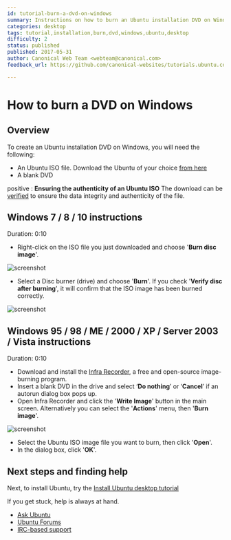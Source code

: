 ```yaml
---
id: tutorial-burn-a-dvd-on-windows
summary: Instructions on how to burn an Ubuntu installation DVD on Windows.
categories: desktop
tags: tutorial,installation,burn,dvd,windows,ubuntu,desktop
difficulty: 2
status: published
published: 2017-05-31
author: Canonical Web Team <webteam@canonical.com>
feedback_url: https://github.com/canonical-websites/tutorials.ubuntu.com/issues

---
```


# How to burn a DVD on Windows

## Overview

To create an Ubuntu installation DVD on Windows, you will need the following:

* An Ubuntu ISO file. Download the Ubuntu of your choice [from here](https://www.ubuntu.com/download)
* A blank DVD

positive
: **Ensuring the authenticity of an Ubuntu ISO**
The download can be [verified](/tutorial/tutorial-how-to-verify-ubuntu) to ensure the data integrity and authenticity of the file.

## Windows 7 / 8 / 10 instructions
Duration: 0:10

* Right-click on the ISO file you just downloaded and choose '**Burn disc image**'.

![screenshot](https://assets.ubuntu.com/v1/64efd281-windows-10-burn-1.jpg)

* Select a Disc burner (drive) and choose '**Burn**'. If you check '**Verify disc after burning**', it will confirm that the ISO image has been burned correctly.

![screenshot](https://assets.ubuntu.com/v1/c2ce3ee7-windows-10-burn-2.jpg)

## Windows 95 / 98 / ME / 2000 / XP / Server 2003 / Vista instructions
Duration: 0:10

- Download and install the [Infra Recorder](http://infrarecorder.org/?page_id=5), a free and open-source image-burning program.
- Insert a blank DVD in the drive and select ‘**Do nothing**’ or ‘**Cancel**’ if an autorun dialog box pops up.
- Open Infra Recorder and click the '**Write Image**' button in the main screen. Alternatively you can select the '**Actions**' menu, then '**Burn image**'.

![screenshot](https://assets.ubuntu.com/v1/cfb3e0b1-cd_windows_01_medium.jpg)

- Select the Ubuntu ISO image file you want to burn, then click '**Open**'.
- In the dialog box, click '**OK**'.

## Next steps and finding help

Next, to install Ubuntu, try the [Install Ubuntu desktop tutorial](/tutorial/tutorial-install-ubuntu-desktop)

If you get stuck, help is always at hand.

* [Ask Ubuntu](https://askubuntu.com/)
* [Ubuntu Forums](https://ubuntuforums.org/)
* [IRC-based support](https://wiki.ubuntu.com/IRC/ChannelList)
